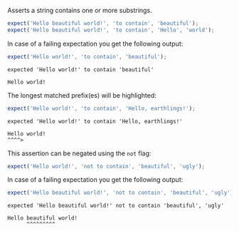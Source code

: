 Asserts a string contains one or more substrings.

```javascript
expect('Hello beautiful world!', 'to contain', 'beautiful');
expect('Hello beautiful world!', 'to contain', 'Hello', 'world');
```

In case of a failing expectation you get the following output:

```javascript
expect('Hello world!', 'to contain', 'beautiful');
```

```output
expected 'Hello world!' to contain 'beautiful'

Hello world!
```

The longest matched prefix(es) will be highlighted:

```javascript
expect('Hello world!', 'to contain', 'Hello, earthlings!');
```

```output
expected 'Hello world!' to contain 'Hello, earthlings!'

Hello world!
^^^^>
```

This assertion can be negated using the `not` flag:

```javascript
expect('Hello world!', 'not to contain', 'beautiful', 'ugly');
```

In case of a failing expectation you get the following output:

```javascript
expect('Hello beautiful world!', 'not to contain', 'beautiful', 'ugly');
```

```output
expected 'Hello beautiful world!' not to contain 'beautiful', 'ugly'

Hello beautiful world!
      ^^^^^^^^^
```
